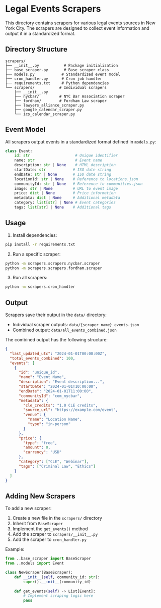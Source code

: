 # Legal Events Scrapers

This directory contains scrapers for various legal events sources in New York City. The scrapers are designed to collect event information and output it in a standardized format.

## Directory Structure

```
scrapers/
├── __init__.py           # Package initialization
├── base_scraper.py       # Base scraper class
├── models.py            # Standardized event model
├── cron_handler.py      # Cron job handler
├── requirements.txt     # Python dependencies
└── scrapers/           # Individual scrapers
    ├── __init__.py
    ├── nycbar/         # NYC Bar Association scraper
    ├── fordham/        # Fordham Law scraper
    ├── lawyers_alliance_scraper.py
    ├── google_calendar_scraper.py
    └── ics_calendar_scraper.py
```

## Event Model

All scrapers output events in a standardized format defined in `models.py`:

```python
class Event:
    id: str                    # Unique identifier
    name: str                  # Event name
    description: str | None    # HTML description
    startDate: str            # ISO date string
    endDate: str | None       # ISO date string
    locationId: str | None    # Reference to locations.json
    communityId: str | None   # Reference to communities.json
    image: str | None         # URL to event image
    price: dict | None        # Price information
    metadata: dict | None     # Additional metadata
    category: list[str] | None # Event categories
    tags: list[str] | None    # Additional tags
```

## Usage

1. Install dependencies:
```bash
pip install -r requirements.txt
```

2. Run a specific scraper:
```bash
python -m scrapers.scrapers.nycbar.scraper
python -m scrapers.scrapers.fordham.scraper
```

3. Run all scrapers:
```bash
python -m scrapers.cron_handler
```

## Output

Scrapers save their output in the `data/` directory:
- Individual scraper outputs: `data/{scraper_name}_events.json`
- Combined output: `data/all_events_combined.json`

The combined output has the following structure:
```json
{
  "last_updated_utc": "2024-01-01T00:00:00Z",
  "total_events_combined": 100,
  "events": [
    {
      "id": "unique_id",
      "name": "Event Name",
      "description": "Event description...",
      "startDate": "2024-01-01T10:00:00",
      "endDate": "2024-01-01T11:00:00",
      "communityId": "com_nycbar",
      "metadata": {
        "cle_credits": "1.0 CLE credits",
        "source_url": "https://example.com/event",
        "venue": {
          "name": "Location Name",
          "type": "in-person"
        }
      },
      "price": {
        "type": "free",
        "amount": 0,
        "currency": "USD"
      },
      "category": ["CLE", "Webinar"],
      "tags": ["Criminal Law", "Ethics"]
    }
  ]
}
```

## Adding New Scrapers

To add a new scraper:

1. Create a new file in the `scrapers/` directory
2. Inherit from `BaseScraper`
3. Implement the `get_events()` method
4. Add the scraper to `scrapers/__init__.py`
5. Add the scraper to `cron_handler.py`

Example:
```python
from ..base_scraper import BaseScraper
from ..models import Event

class NewScraper(BaseScraper):
    def __init__(self, community_id: str):
        super().__init__(community_id)
        
    def get_events(self) -> List[Event]:
        # Implement scraping logic here
        pass
``` 